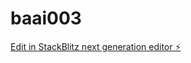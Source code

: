 # baai003

[Edit in StackBlitz next generation editor ⚡️](https://stackblitz.com/~/github.com/hotwellkz/baai003)
